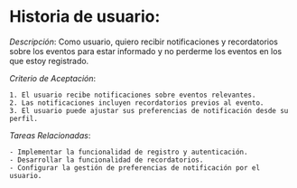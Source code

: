 # Historia de usuario:

*Descripción*: Como usuario, quiero recibir notificaciones y recordatorios sobre los eventos para estar informado y no perderme los eventos en los que estoy registrado.<br>

*Criterio de Aceptación*:

    1. El usuario recibe notificaciones sobre eventos relevantes.
    2. Las notificaciones incluyen recordatorios previos al evento.
    3. El usuario puede ajustar sus preferencias de notificación desde su perfil.

*Tareas Relacionadas*:

    - Implementar la funcionalidad de registro y autenticación.
    - Desarrollar la funcionalidad de recordatorios.
    - Configurar la gestión de preferencias de notificación por el usuario.
